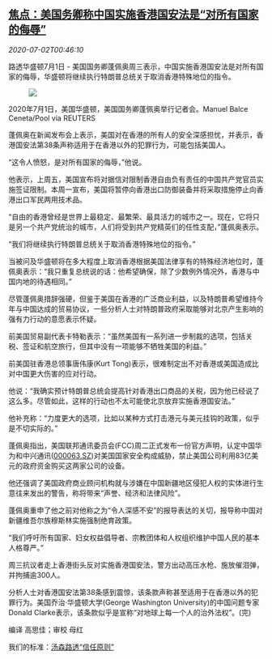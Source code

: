 <!--1593651321000-->
[焦点：美国务卿称中国实施香港国安法是“对所有国家的侮辱”](https://cn.reuters.com/article/hk-pompeo-legislation-0701-wedn-idCNKBS24302Z)
------

<div><i>2020-07-02T00:46:10</i></div><div class="StandardArticleBody_body"><p>路透华盛顿7月1日 - 美国国务卿蓬佩奥周三表示，中国实施香港国安法是对所有国家的侮辱，华盛顿将继续执行特朗普总统关于取消香港特殊地位的指令。 </p><div class="PrimaryAsset_container"><div class="Image_container" tabindex="-1"><figure class="Image_zoom" style="padding-bottom:"><div class="LazyImage_container LazyImage_dark" style="background-image:none"><img src="//s4.reutersmedia.net/resources/r/?m=02&amp;d=20200702&amp;t=2&amp;i=1524354681&amp;r=LYNXMPEG6100Z&amp;w=600" aria-label="2020年7月1日，美国华盛顿，美国国务卿蓬佩奥举行记者会。Manuel Balce Ceneta/Pool via REUTERS "/><div class="LazyImage_image LazyImage_fallback" style="background-image:url(//s4.reutersmedia.net/resources/r/?m=02&amp;d=20200702&amp;t=2&amp;i=1524354681&amp;r=LYNXMPEG6100Z&amp;w=600);background-position:center center;background-color:inherit"></div></div><div class="Image_expand-button" aria-label="Expand Image Slideshow" role="button" tabindex="0"></div></figure><figcaption><div class="Image_caption"><span>2020年7月1日，美国华盛顿，美国国务卿蓬佩奥举行记者会。Manuel Balce Ceneta/Pool via REUTERS </span></div></figcaption></div></div><p>蓬佩奥在新闻发布会上表示，美国对在香港的所有人的安全深感担忧，并表示，香港国安法第38条声称适用于在香港以外的犯罪行为，可能包括美国人。 </p><p>“这令人愤怒，是对所有国家的侮辱，”他说。 </p><p>他表示，上周五，美国宣布将对据信对限制香港自由负有责任的中国共产党官员实施签证限制。本周一宣布，美国将暂停向香港出口防御装备并将采取措施停止向香港出口军民两用技术品。 </p><p>“自由的香港曾经是世界上最稳定、最繁荣、最具活力的城市之一。现在，它将只是另一个共产党统治的城市，人们将受到共产党精英们的任性支配，”蓬佩奥表示。 </p><p>“我们将继续执行特朗普总统关于取消香港特殊地位的指令。” </p><p>当被问及华盛顿将在多大程度上取消香港根据美国法律享有的特殊经济地位时，蓬佩奥表示：“我只重复总统说的话：他希望确保，除了少数例外情况外，香港与中国内地的待遇相同。” </p><p>尽管蓬佩奥措辞强硬，但鉴于美国在香港的广泛商业利益，以及特朗普希望维持今年与中国达成的贸易协议，一些分析人士对特朗普政府采取能够对北京产生影响的强有力行动的意愿表示怀疑。 </p><p>前美国贸易副代表卡特勒表示：“虽然美国有一系列进一步制裁的选项，包括关税、签证和航空旅行，但其中没有一项能够不牺牲美国的利益。” </p><p>前美国驻香港总领事唐伟康(Kurt Tong)表示，很难制定出不对香港或美国造成比对中国更大伤害的应对行动。 </p><p>他说：“我确实预计特朗普总统会提高针对香港出口商品的关税，因为他已经说了这么多。尽管如此，这样的行动也不太可能使北京放弃实施香港国安法。” </p><p>他补充称：“力度更大的选项，比如以某种方式打击港元与美元挂钩的政策，似乎是不切实际的。” </p><p>蓬佩奥指出，美国联邦通讯委员会(FCC)周二正式发布一份官方声明，认定中国华为和中兴通讯(<span id="symbol_000063.SZ_0"><a href="//www.reuters.com/companies/000063.SZ">000063.SZ</a></span>)对美国国家安全构成威胁，禁止美国公司利用83亿美元的政府资金购买这两家公司的设备。 </p><p>他还强调了美国政府商业顾问机构就与涉嫌在中国新疆地区侵犯人权的实体进行生意往来发出的警告，称将带来“声誉、经济和法律风险”。 </p><p>蓬佩奥重申了他之前对他称之为“令人深感不安”的报导表达的关切，报导称中国对新疆维吾尔族穆斯林实施强制绝育政策。 </p><p>“我们呼吁所有国家、妇女权益倡导者、宗教团体和人权组织维护中国人民的基本人格尊严。” </p><p>周三抗议者走上香港街头反对实施香港国安法，警方出动高压水枪、施放催泪弹，并拘捕逾300人。 </p><p>分析人士对香港国安法第38条感到震惊，该条款声称甚至适用于在香港以外的犯罪行为。美国乔治·华盛顿大学(George Washington University)的中国问题专家Donald Clarke表示，该条款似乎是宣称“对地球上每一个人的治外法权”。(完) </p><div class="Attribution_container"><div class="Attribution_attribution"><p class="Attribution_content">编译 高思佳；审校 母红 </p></div></div><div class="StandardArticleBody_trustBadgeContainer"><span class="StandardArticleBody_trustBadgeTitle">我们的标准：</span><span class="trustBadgeUrl"><a href="https://www.thomsonreuters.cn/content/dam/openweb/documents/pdf/china/brochures/about-us-1.pdf">汤森路透“信任原则”</a></span></div></div>

